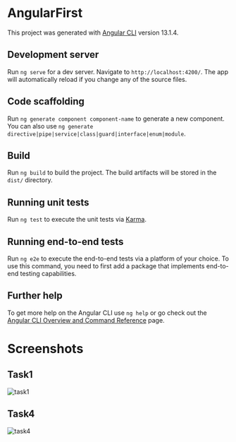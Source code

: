 # AngularFirst

This project was generated with [Angular CLI](https://github.com/angular/angular-cli) version 13.1.4.

## Development server

Run `ng serve` for a dev server. Navigate to `http://localhost:4200/`. The app will automatically reload if you change any of the source files.

## Code scaffolding

Run `ng generate component component-name` to generate a new component. You can also use `ng generate directive|pipe|service|class|guard|interface|enum|module`.

## Build

Run `ng build` to build the project. The build artifacts will be stored in the `dist/` directory.

## Running unit tests

Run `ng test` to execute the unit tests via [Karma](https://karma-runner.github.io).

## Running end-to-end tests

Run `ng e2e` to execute the end-to-end tests via a platform of your choice. To use this command, you need to first add a package that implements end-to-end testing capabilities.

## Further help

To get more help on the Angular CLI use `ng help` or go check out the [Angular CLI Overview and Command Reference](https://angular.io/cli) page.



# Screenshots

## Task1

![task1](https://user-images.githubusercontent.com/62663732/162977141-3cbdfb0f-0589-401a-9bde-6a77080ff6c3.jpeg)


## Task4

![task4](https://user-images.githubusercontent.com/62663732/162977168-49d298c9-7d8e-4f55-83d6-1225c6c176d8.jpeg)
